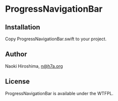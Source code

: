 # ProgressNavigationBar

## Installation

Copy ProgressNavigationBar.swift to your project.

## Author

Naoki Hiroshima, n@h7a.org

## License

ProgressNavigationBar is available under the WTFPL.
